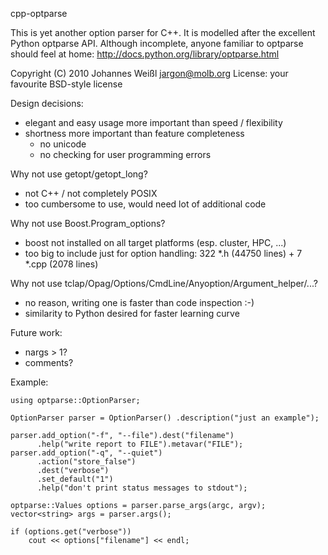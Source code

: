 cpp-optparse

This is yet another option parser for C++. It is modelled after the
excellent Python optparse API. Although incomplete, anyone familiar to
optparse should feel at home:
http://docs.python.org/library/optparse.html

Copyright (C) 2010 Johannes Weißl <jargon@molb.org>
License: your favourite BSD-style license

Design decisions:
- elegant and easy usage more important than speed / flexibility
- shortness more important than feature completeness
  * no unicode
  * no checking for user programming errors

Why not use getopt/getopt_long?
- not C++ / not completely POSIX
- too cumbersome to use, would need lot of additional code

Why not use Boost.Program_options?
- boost not installed on all target platforms (esp. cluster, HPC, ...)
- too big to include just for option handling:
  322 *.h (44750 lines) + 7 *.cpp (2078 lines)

Why not use tclap/Opag/Options/CmdLine/Anyoption/Argument_helper/...?
- no reason, writing one is faster than code inspection :-)
- similarity to Python desired for faster learning curve

Future work:
- nargs > 1?
- comments?


Example:

    using optparse::OptionParser;

    OptionParser parser = OptionParser() .description("just an example");

    parser.add_option("-f", "--file").dest("filename")
          .help("write report to FILE").metavar("FILE");
    parser.add_option("-q", "--quiet")
          .action("store_false")
          .dest("verbose")
          .set_default("1")
          .help("don't print status messages to stdout");

    optparse::Values options = parser.parse_args(argc, argv);
    vector<string> args = parser.args();

    if (options.get("verbose"))
        cout << options["filename"] << endl;

